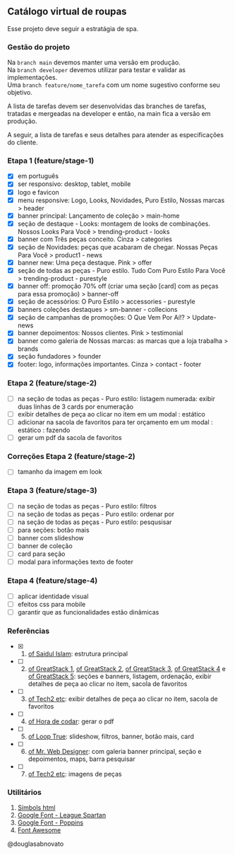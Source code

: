 ## Catálogo virtual de roupas

Esse projeto deve seguir a estratágia de spa.

### Gestão do projeto

Na `branch main` devemos manter uma versão em produção.</br>
Na `branch developer` devemos utilizar para testar e validar as implementações.</br>
Uma `branch feature/nome_tarefa` com um nome sugestivo conforme seu objetivo.

A lista de tarefas devem ser desenvolvidas das branches de tarefas, tratadas e mergeadas na developer e então, na main fica a versão em produção.

A seguir, a lista de tarefas e seus detalhes para atender as especificações do cliente.

### Etapa 1 (feature/stage-1)

- [x] em português
- [x] ser responsivo: desktop, tablet, mobile
- [x] logo e favicon
- [x] menu responsive: Logo, Looks, Novidades, Puro Estilo, Nossas marcas > header
- [x] banner principal: Lançamento de coleção > main-home
- [x] seção de destaque - Looks: montagem de looks de combinações. Nossos Looks Para Você  > trending-product - looks
- [x] banner com Três peças conceito. Cinza > categories
- [x] seção de Novidades: peças que acabaram de chegar. Nossas Peças Para Você > product1 - news
- [x] banner new: Uma peça destaque. Pink > offer
- [x] seção de todas as peças - Puro estilo. Tudo Com Puro Estilo Para Você > trending-product - purestyle
- [x] banner off: promoção 70% off (criar uma seção [card] com as peças para essa promoção) > banner-off
- [x] seção de acessórios: O Puro Estilo > accessories - purestyle
- [x] banners coleções destaques > sm-banner - collecions
- [x] seção de campanhas de promoções: O Que Vem Por Aí!? > Update-news
- [x] banner depoimentos: Nossos clientes. Pink > testimonial
- [x] banner como galeria de Nossas marcas: as marcas que a loja trabalha > brands
- [x] seção fundadores > founder
- [x] footer: logo, informações importantes. Cinza > contact - footer

### Etapa 2 (feature/stage-2)

- [ ] na seção de todas as peças - Puro estilo: listagem numerada: exibir duas linhas de 3 cards por enumeração 
- [ ] exibir detalhes de peça ao clicar no item em um modal : estático
- [ ] adicionar na sacola de favoritos para ter orçamento em um modal : estático : fazendo
- [ ] gerar um pdf da sacola de favoritos

### Correções Etapa 2 (feature/stage-2)

- [ ] tamanho da imagem em look

### Etapa 3 (feature/stage-3)

- [ ] na seção de todas as peças - Puro estilo: filtros 
- [ ] na seção de todas as peças - Puro estilo: ordenar por
- [ ] na seção de todas as peças - Puro estilo: pesqusisar 
- [ ] para seções: botão mais 
- [ ] banner com slideshow
- [ ] banner de coleção
- [ ] card para seção 
- [ ] modal para informações texto de footer

### Etapa 4 (feature/stage-4)

- [ ] aplicar identidade visual
- [ ] efeitos css para mobile 
- [ ] garantir que as funcionalidades estão dinâmicas

### Referências
 
- [x] 1. [of Saidul Islam](https://www.youtube.com/watch?v=FaNTVjATYHQ): estrutura principal
- [ ] 2. [of GreatStack 1](https://www.youtube.com/watch?v=yQimoqo0-7g), [of GreatStack 2](https://www.youtube.com/watch?v=ZbnvP_hmxfE&t=0s), [of GreatStack 3](https://www.youtube.com/watch?v=ENyk_W-Eleo), [of GreatStack 4](https://www.youtube.com/watch?v=oXrlgOEiy6o) e [of GreatStack 5](https://www.youtube.com/watch?v=vOXGuNVRGpA): seções e banners, listagem, ordenação, exibir detalhes de peça ao clicar no item, sacola de favoritos
- [ ] 3. [of Tech2 etc](https://www.youtube.com/watch?v=P8YuWEkTeuE): exibir detalhes de peça ao clicar no item, sacola de favoritos
- [ ] 4. [of Hora de codar](https://www.youtube.com/watch?v=oQ3_p4oCzDE): gerar o pdf
- [ ] 5. [of Loop True](https://www.youtube.com/watch?v=WPU8eC6UNFo): slideshow, filtros, banner, botão mais, card  
- [ ] 6. [of Mr. Web Designer](https://www.youtube.com/watch?v=GFmSgTYX5fg): com galeria banner principal, seção e depoimentos, maps, barra pesquisar
- [ ] 7. [of Tech2 etc](https://www.youtube.com/watch?v=37KohMnlP7Q&list=PL9bD98LkBR7O4_SVeN8IXLQRjrGontmbT): imagens de peças

### Utilitários

1. [Símbols html](https://www.toptal.com/designers/htmlarrows/)
2. [Google Font - League Spartan](https://fonts.google.com/specimen/League+Spartan?query=spartan)  
3. [Google Font - Poppins](https://fonts.google.com/specimen/Poppins?query=poppins)   
4. [Font Awesome](https://fontawesome.com/) 

@douglasabnovato

